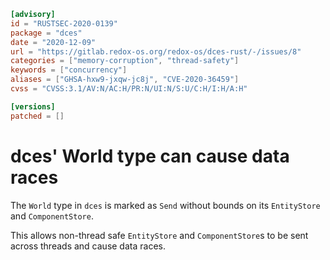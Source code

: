 ```toml
[advisory]
id = "RUSTSEC-2020-0139"
package = "dces"
date = "2020-12-09"
url = "https://gitlab.redox-os.org/redox-os/dces-rust/-/issues/8"
categories = ["memory-corruption", "thread-safety"]
keywords = ["concurrency"]
aliases = ["GHSA-hxw9-jxqw-jc8j", "CVE-2020-36459"]
cvss = "CVSS:3.1/AV:N/AC:H/PR:N/UI:N/S:U/C:H/I:H/A:H"

[versions]
patched = []
```

# dces' World type can cause data races

The `World` type in `dces` is marked as `Send` without bounds on its
`EntityStore` and `ComponentStore`.

This allows non-thread safe `EntityStore` and `ComponentStore`s to be sent
across threads and cause data races.
